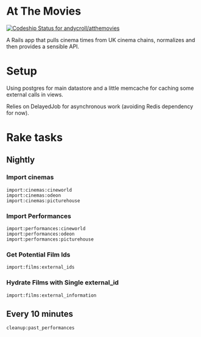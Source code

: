 # At The Movies

[ ![Codeship Status for andycroll/atthemovies](https://codeship.com/projects/3d9227a0-6d2c-0132-aa1f-326df4eb838b/status?branch=master)](https://codeship.com/projects/54193)

A Rails app that pulls cinema times from UK cinema chains, normalizes and then provides a sensible API.


# Setup

Using postgres for main datastore and a little memcache for caching some external calls in views.

Relies on DelayedJob for asynchronous work (avoiding Redis dependency for now).


# Rake tasks

## Nightly

### Import cinemas

```
import:cinemas:cineworld
import:cinemas:odeon
import:cinemas:picturehouse
```

### Import Performances

```
import:performances:cineworld
import:performances:odeon
import:performances:picturehouse
```

### Get Potential Film Ids

```
import:films:external_ids
```

### Hydrate Films with Single external_id

```
import:films:external_information
```

## Every 10 minutes

```
cleanup:past_performances
```
